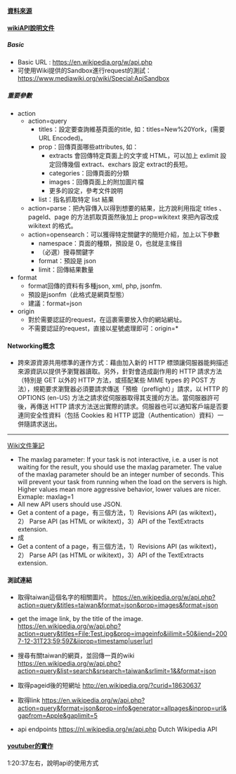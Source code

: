 #### [資料來源](https://ithelp.ithome.com.tw/articles/10196319)
#### [wikiAPI說明文件](https://www.mediawiki.org/wiki/API:Main_page)

##### Basic
- Basic URL : https://en.wikipedia.org/w/api.php
- 可使用Wiki提供的Sandbox進行request的測試： https://www.mediawiki.org/wiki/Special:ApiSandbox

##### 重要參數
- action
  * action=query
    * titles：設定要查詢維基頁面的title, 如：titles=New%20York，(需要URL Encoded)。
    * prop：回傳頁面哪些attributes, 如：
      * extracts 會回傳特定頁面上的文字或 HTML，可以加上 exlimit 設定回傳幾個 extract、exchars 設定 extract的長短。
      * categories：回傳頁面的分類
      * images：回傳頁面上的附加圖片檔
      * 更多的設定，參考文件說明
    * list：指名抓取特定 list 結果
  * action=parse：把內容傳入以得到想要的結果，比方說利用指定 titles 、pageId、page 的方法抓取頁面然後加上 prop=wikitext 來把內容改成wikitext 的格式。
  * action=opensearch：可以獲得特定關鍵字的簡短介紹，加上以下參數
    * namespace：頁面的種類，預設是 0，也就是主條目
    * （必選）搜尋關鍵字
    * format：預設是 json
    * limit：回傳結果數量  
- format
  * format回傳的資料有多種json, xml, php, jsonfm.
  * 預設是jsonfm（此格式是網頁型態）
  * 建議：format=json
- origin
  * 對於需要認証的request，在這裹需要放入你的網站網址。
  * 不需要認証的request，直接以星號處理即可：origin=*


#### Networking概念
- 跨來源資源共用標準的運作方式：藉由加入新的 HTTP 標頭讓伺服器能夠描述來源資訊以提供予瀏覽器讀取。另外，針對會造成副作用的 HTTP 請求方法（特別是 GET 以外的 HTTP 方法，或搭配某些 MIME types 的 POST 方法），規範要求瀏覽器必須要請求傳送「預檢（preflight）」請求，以 HTTP 的 OPTIONS (en-US) 方法之請求從伺服器取得其支援的方法。當伺服器許可後，再傳送 HTTP 請求方法送出實際的請求。伺服器也可以通知客戶端是否要連同安全性資料（包括 Cookies 和 HTTP 認證（Authentication）資料）一併隨請求送出。

***

[Wiki文件筆記](https://www.mediawiki.org/wiki/API:Main_page)

- The maxlag parameter: If your task is not interactive, i.e. a user is not waiting for the result, you should use the maxlag parameter. The value of the maxlag parameter should be an integer number of seconds. This will prevent your task from running when the load on the servers is high. Higher values mean more aggressive behavior, lower values are nicer. Exmaple: maxlag=1
- All new API users should use JSON.
- Get a content of a page，有三個方法，1）Revisions API (as wikitext)，2） Parse API (as HTML or wikitext)，3）API of the TextExtracts extension.
- 成
- Get a content of a page，有三個方法，1）Revisions API (as wikitext)，2） Parse API (as HTML or wikitext)，3）API of the TextExtracts extension.


#### 測試連結

- 取得taiwan這個名字的相關圖片。
https://en.wikipedia.org/w/api.php?action=query&titles=taiwan&format=json&prop=images&format=json

- get the image link, by the title of the image.
https://en.wikipedia.org/w/api.php?action=query&titles=File:Test.jpg&prop=imageinfo&iilimit=50&iiend=2007-12-31T23:59:59Z&iiprop=timestamp|user|url

- 搜尋有關taiwan的網頁，並回傳一頁的wiki 
https://en.wikipedia.org/w/api.php?action=query&list=search&srsearch=taiwan&srlimit=1&&format=json

- 取得pageid後的短網址
http://en.wikipedia.org/?curid=18630637

- 取得link
https://en.wikipedia.org/w/api.php?action=query&format=json&prop=info&generator=allpages&inprop=url&gapfrom=Apple&gaplimit=5

- api endpoints
https://nl.wikipedia.org/w/api.php  Dutch Wikipedia API


#### [youtuber的實作](https://www.youtube.com/watch?v=Dk6Wopar10k&t=129s)
1:20:37左右，說明api的使用方式

```swift



```
